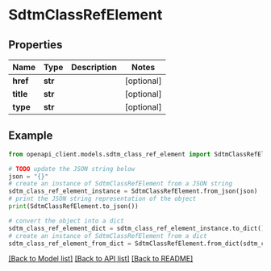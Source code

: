 # SdtmClassRefElement


## Properties

Name | Type | Description | Notes
------------ | ------------- | ------------- | -------------
**href** | **str** |  | [optional] 
**title** | **str** |  | [optional] 
**type** | **str** |  | [optional] 

## Example

```python
from openapi_client.models.sdtm_class_ref_element import SdtmClassRefElement

# TODO update the JSON string below
json = "{}"
# create an instance of SdtmClassRefElement from a JSON string
sdtm_class_ref_element_instance = SdtmClassRefElement.from_json(json)
# print the JSON string representation of the object
print(SdtmClassRefElement.to_json())

# convert the object into a dict
sdtm_class_ref_element_dict = sdtm_class_ref_element_instance.to_dict()
# create an instance of SdtmClassRefElement from a dict
sdtm_class_ref_element_from_dict = SdtmClassRefElement.from_dict(sdtm_class_ref_element_dict)
```
[[Back to Model list]](../README.md#documentation-for-models) [[Back to API list]](../README.md#documentation-for-api-endpoints) [[Back to README]](../README.md)


